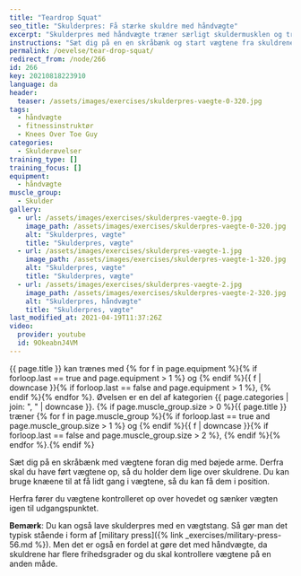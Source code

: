 ```yaml
---
title: "Teardrop Squat"
seo_title: "Skulderpres: Få stærke skuldre med håndvægte"
excerpt: "Skulderpres med håndvægte træner særligt skuldermusklen og triceps, men brystet er også involveret."
instructions: "Sæt dig på en en skråbænk og start vægtene fra skuldrene. Pres op over hovedet med albuerne under vægtene indtil du har strakte arme. Sænk kontrolleret til udgangspunktet igen."
permalink: /oevelse/tear-drop-squat/
redirect_from: /node/266
id: 266
key: 20210818223910
language: da
header:
  teaser: /assets/images/exercises/skulderpres-vaegte-0-320.jpg
tags:
  - håndvægte
  - fitnessinstruktør
  - Knees Over Toe Guy
categories:
  - Skulderøvelser
training_type: []
training_focus: []
equipment:
  - håndvægte
muscle_group:
  - Skulder
gallery:
  - url: /assets/images/exercises/skulderpres-vaegte-0.jpg
    image_path: /assets/images/exercises/skulderpres-vaegte-0-320.jpg
    alt: "Skulderpres, vægte"
    title: "Skulderpres, vægte"
  - url: /assets/images/exercises/skulderpres-vaegte-1.jpg
    image_path: /assets/images/exercises/skulderpres-vaegte-1-320.jpg
    alt: "Skulderpres, vægte"
    title: "Skulderpres, vægte"
  - url: /assets/images/exercises/skulderpres-vaegte-2.jpg
    image_path: /assets/images/exercises/skulderpres-vaegte-2-320.jpg
    alt: "Skulderpres, håndvægte"
    title: "Skulderpres, vægte"
last_modified_at: 2021-04-19T11:37:26Z
video:
  provider: youtube
  id: 9OkeabnJ4VM
---
```

{{ page.title }} kan trænes med {% for f in page.equipment %}{% if forloop.last == true and page.equipment > 1 %} og {% endif %}{{ f | downcase  }}{% if forloop.last == false and page.equipment > 1 %}, {% endif %}{% endfor %}. Øvelsen er en del af kategorien {{ page.categories | join: ", " | downcase }}. {% if page.muscle_group.size > 0 %}{{ page.title }} træner {% for f in page.muscle_group %}{% if forloop.last == true and page.muscle_group.size > 1 %} og {% endif %}{{ f | downcase }}{% if forloop.last == false and page.muscle_group.size > 2 %}, {% endif %}{% endfor %}.{% endif %}

Sæt dig på en skråbænk med vægtene foran dig med bøjede arme. Derfra skal du have ført vægtene op, så du holder dem lige over skuldrene. Du kan bruge knæene til at få lidt gang i vægtene, så du kan få dem i position.

Herfra fører du vægtene kontrolleret op over hovedet og sænker vægten igen til udgangspunktet.

**Bemærk**: Du kan også lave skulderpres med en vægtstang. Så gør man det typisk stående i form af [military press]({% link _exercises/military-press-56.md %}). Men det er også en fordel at gøre det med håndvægte, da skuldrene har flere frihedsgrader og du skal kontrollere vægtene på en anden måde.
